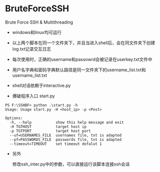 # BruteForceSSH
Brute Force SSH  &amp; Multithreading

- windows和linux均可运行

- 以上两个脚本在同一个文件夹下，并且当进入shell后，会在同文件夹下创建log.txt记录交互日志
- 每次使用时，正确的username和passowrd会被记录在userkey.txt文件中

- 用户名字典和密码字典默认路径是同一文件夹下的username_list.txt和username_list.txt

- shell对话依赖于interactive.py

- 爆破程序入口 start.py
```
PS F:\SSHBF> python .\start.py -h
Usage: Usage start.py -H <host_ip> -p <Post>

Options:
  -h, --help           show this help message and exit
  -H TGTHOST           target host ip 
  -p TGTPORT           target host port
  --uf=USERNAMES_FILE  usernames file, txt is adapted
  --pf=PASSWORDS_FILE  passwords file, txt is adapted
  --timeout=TIMEOUT    set timeout defalut 1
```



- 另外


  修改ssh_inter.py中的参数，可以直接运行该脚本连接ssh会话
  
